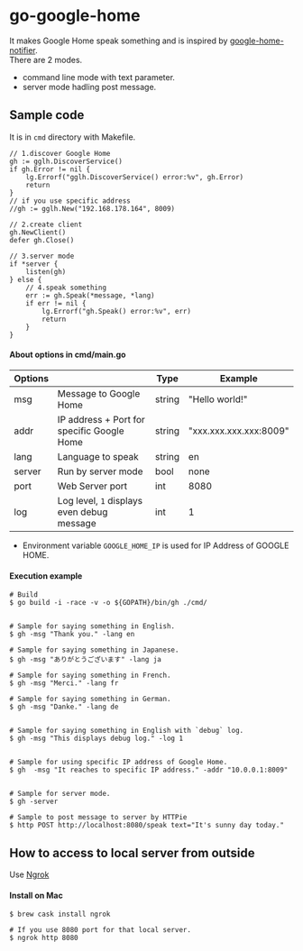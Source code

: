 # go-google-home
It makes Google Home speak something and is inspired by 
[google-home-notifier](https://github.com/noelportugal/google-home-notifier).  
There are 2 modes.
- command line mode with text parameter.
- server mode hadling post message.


## Sample code
It is in `cmd` directory with Makefile.

```
// 1.discover Google Home
gh := gglh.DiscoverService()
if gh.Error != nil {
    lg.Errorf("gglh.DiscoverService() error:%v", gh.Error)
    return
}
// if you use specific address
//gh := gglh.New("192.168.178.164", 8009)

// 2.create client
gh.NewClient()
defer gh.Close()

// 3.server mode
if *server {
    listen(gh)
} else {
    // 4.speak something
    err := gh.Speak(*message, *lang)
    if err != nil {
        lg.Errorf("gh.Speak() error:%v", err)
        return
    }
}
```


#### About options in cmd/main.go
| Options        |                                           | Type   | Example                 |
| -------------- | ------------------------------------------ | -------| ---------------------- |
| msg            | Message to Google Home                     | string | "Hello world!"         |
| addr           | IP address + Port for specific Google Home | string | "xxx.xxx.xxx.xxx:8009" |
| lang           | Language to speak                          | string | en                     |
| server         | Run by server mode                         | bool   | none                   |
| port           | Web Server port                            | int    | 8080                   |
| log            | Log level, `1` displays even debug message | int    | 1                      |

- Environment variable `GOOGLE_HOME_IP` is used for IP Address of GOOGLE HOME.


#### Execution example
```
# Build
$ go build -i -race -v -o ${GOPATH}/bin/gh ./cmd/


# Sample for saying something in English.
$ gh -msg "Thank you." -lang en

# Sample for saying something in Japanese.
$ gh -msg "ありがとうございます" -lang ja

# Sample for saying something in French.
$ gh -msg "Merci." -lang fr

# Sample for saying something in German.
$ gh -msg "Danke." -lang de


# Sample for saying something in English with `debug` log.
$ gh -msg "This displays debug log." -log 1


# Sample for using specific IP address of Google Home.
$ gh  -msg "It reaches to specific IP address." -addr "10.0.0.1:8009"


# Sample for server mode.
$ gh -server

# Sample to post message to server by HTTPie
$ http POST http://localhost:8080/speak text="It's sunny day today."
```

## How to access to local server from outside
Use [Ngrok](https://github.com/inconshreveable/ngrok)

#### Install on Mac
```
$ brew cask install ngrok
```
```
# If you use 8080 port for that local server.
$ ngrok http 8080
```
